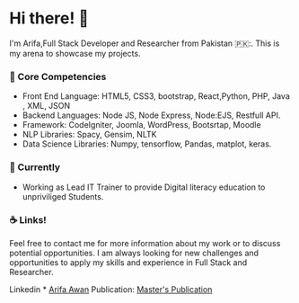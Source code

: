 # Hi there! 👋

<!--
**Arifa105/Arifa** is a ✨ _special_ ✨ repository because its `README.md` (this file) appears on your GitHub profile.

Here are some ideas to get you started:

- 🔭 I’m currently working on ...

- 👯 I’m looking to collaborate on ...
- 🤔 I’m looking for help with ...
- 💬 Ask me about ...
- 📫 How to reach me: ...
- 😄 Pronouns: ...
- ⚡ Fun fact: ...
-->
I'm Arifa,Full Stack Developer and Researcher from Pakistan 🇵🇰:. This is my arena to showcase my projects.

### :rocket: Core Competencies

* Front End Language: HTML5, CSS3, bootstrap, React,Python, PHP, Java , XML, JSON
* Backend Languages: Node JS, Node Express, Node:EJS, Restfull API.
* Framework: CodeIgniter, Joomla, WordPress, Bootsrtap, Moodle
* NLP Libraries: Spacy, Gensim, NLTK
* Data Science Libraries: Numpy, tensorflow, Pandas, matplot, keras.

 ### 🌱 Currently  
 
 * Working as Lead IT Trainer to provide Digital literacy education to unpriviliged Students.
   

 
### :coffee: Links!

Feel free to contact me for more information about my work or to discuss potential opportunities. I am always looking for new challenges and opportunities to apply my skills and experience in Full Stack and Researcher.

 Linkedin * [Arifa Awan](https://www.linkedin.com/in/arifa-awan-b5082a65)
 Publication: [Master's Publication](https://indjst.org/articles/password-security-enhancement-using-dynamic-keystrokes-a-review)
